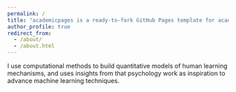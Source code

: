 ```yaml
---
permalink: /
title: "academicpages is a ready-to-fork GitHub Pages template for academic personal websites"
author_profile: true
redirect_from: 
  - /about/
  - /about.html
---
```


I use computational methods to build quantitative models of human learning mechanisms, and uses insights from that psychology work as inspiration to advance machine learning techniques.
